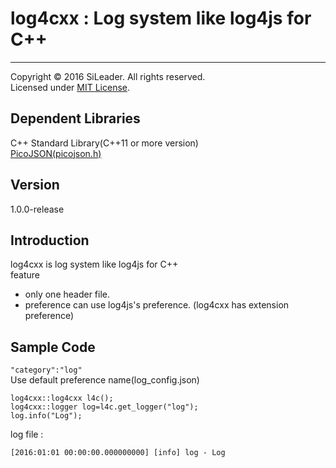 # log4cxx : Log system like log4js for C++
---
Copyright &copy; 2016 SiLeader. All rights reserved.  
Licensed under [MIT License](https://opensource.org/licenses/MIT).  

## Dependent Libraries
C++ Standard Library(C++11 or more version)  
[PicoJSON(picojson.h)](https://github.com/kazuho/picojson)

## Version
1.0.0-release  

## Introduction
log4cxx is log system like log4js for C++  
feature  
* only one header file.
* preference can use log4js's preference. (log4cxx has extension preference)  

## Sample Code
`"category":"log"`  
Use default preference name(log_config.json)
```
log4cxx::log4cxx l4c();
log4cxx::logger log=l4c.get_logger("log");
log.info("Log");
```
log file :
```
[2016:01:01 00:00:00.000000000] [info] log - Log
```
